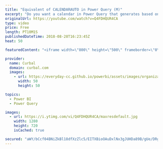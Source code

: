 ```yaml
---
title: "Equivalent of CALENDARAUTO in Power Query (M)"
excerpt: "Do you want a calendar in Power Query that generates based on the sales or facts table? In other words, do you need a calendar that generates itself like the CALENDARAUTO does but in Power Query? Watch this tutorial to learn how to do this.  This is a copy of the code if you want to try it yourself:"
originalUrl: https://youtube.com/watch?v=Q4FDHQUR4CA
type: video
price: Free
length: PT10M1S
publishedDateTime: 2018-08-28T16:23:45Z
heat: 50

featuredContent: "<iframe width=\"800\" height=\"500\" frameborder=\"0\" src=\"https://www.youtube.com/embed/Q4FDHQUR4CA\" allow=\"accelerometer; autoplay; encrypted-media; gyroscope; picture-in-picture\" allowfullscreen></iframe>"

provider:
  name: Curbal
  domain: curbal.com
  images:
    - url: https://everyday-cc.github.io/powerbi/assets/images/organizations/curbal.com-50x50.jpg
      width: 50
      height: 50

topics:
  - Power BI
  - Power Query

images:
  - url: https://i.ytimg.com/vi/Q4FDHQUR4CA/maxresdefault.jpg
    width: 1280
    height: 720
    isCached: true

secured: "aWY/bCcf04BNiZkBl18dfXzZlc5/EITXBioOAuDxlNx3gJUHDa89B/gUe/DRgSRGmiYfk6OOl61Q/Q4ICUQUzq5AuTMd6aRYdVbNRty5+zJmmC7FTEI4iIfdyvl9EnyZiBcNVp0Epa52dDeqnWN6p/mSASma3Y+bdxrMSW4j4AwRC+zdSdXjeXSSs4prm2Xwc2SJYATjX4GB2djmeXnDDT7SxdixHRtZYN3JomtQG9oFSRWIRVdWbADKv7yIV2Cv08Y3kNhhIlv8Vznnx0drnJfhingyBNsgpA4D32eZaxTYmE5ckfEqpPf87WdNUK38BWtyaJSm1ncvSb2p/q7xvn9TbUw7tqBhw6IwXUyaWGruOH54APqeEKmETpI5uXyIW+or0n1WM8BBGM0FK+41T1w8NFZonaNrvRPh8Tp/iAk=;CukVjckiTDgaIrzEj9BZHQ=="
---
```


